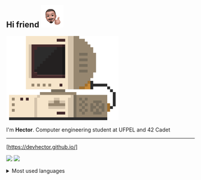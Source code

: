 




<p align="left">


Hi friend <img src="./src/IMG-5048.PNG" height="60" width="60">
---

<img src="./src/retrocomputer0.2.gif" alt="retro computer" height="225" width="300">

I'm <b>Hector</b>. Computer engineering student at UFPEL and 42 Cadet <br>

---

<a href="https://devhector.github.io/" target="_blank">[https://devhector.github.io/]</a>

<p align="left">
  <img src="https://badge42.herokuapp.com/api/stats/hectfern?privacyEmail=true&darkmode=true&cursus=42cursus"></img>
  <img src="https://github-readme-stats.vercel.app/api/wakatime?username=devhector&layout=compact"></img>

  <details>
    <summary>Most used languages</summary>
    <img src="https://github-readme-stats.vercel.app/api/top-langs/?username=devhector&theme=dracula"> 
  </details>
</p>


</p>

<!--
**hectorhu17/hectorhu17** is a ✨ _special_ ✨ repository because its `README.md` (this file) appears on your GitHub profile.

Here are some ideas to get you started:

- 🔭 I’m currently working on ...
- 🌱 I’m currently learning ...
- 👯 I’m looking to collaborate on ...
- 🤔 I’m looking for help with ...
- 💬 Ask me about ...
- 📫 How to reach me: ...
- 😄 Pronouns: ...
- ⚡ Fun fact: ...
-->
